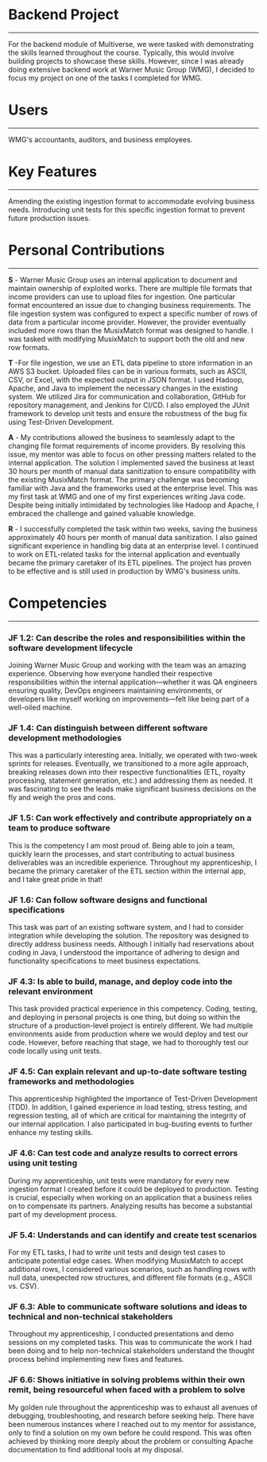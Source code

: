 # Backend Project
___
For the backend module of Multiverse, we were tasked with demonstrating the skills learned throughout the course. Typically, this would involve building projects to showcase these skills. However, since I was already doing extensive backend work at Warner Music Group (WMG), I decided to focus my project on one of the tasks I completed for WMG.

# Users
___
WMG's accountants, auditors, and business employees.

# Key Features
___
Amending the existing ingestion format to accommodate evolving business needs.
Introducing unit tests for this specific ingestion format to prevent future production issues.
# Personal Contributions
___
**S** - Warner Music Group uses an internal application to document and maintain ownership of exploited works. There are multiple file formats that income providers can use to upload files for ingestion. One particular format encountered an issue due to changing business requirements. The file ingestion system was configured to expect a specific number of rows of data from a particular income provider. However, the provider eventually included more rows than the MusixMatch format was designed to handle. I was tasked with modifying MusixMatch to support both the old and new row formats.

**T** -For file ingestion, we use an ETL data pipeline to store information in an AWS S3 bucket. Uploaded files can be in various formats, such as ASCII, CSV, or Excel, with the expected output in JSON format. I used Hadoop, Apache, and Java to implement the necessary changes in the existing system. We utilized Jira for communication and collaboration, GitHub for repository management, and Jenkins for CI/CD. I also employed the JUnit framework to develop unit tests and ensure the robustness of the bug fix using Test-Driven Development.

**A** - My contributions allowed the business to seamlessly adapt to the changing file format requirements of income providers. By resolving this issue, my mentor was able to focus on other pressing matters related to the internal application. The solution I implemented saved the business at least 30 hours per month of manual data sanitization to ensure compatibility with the existing MusixMatch format. The primary challenge was becoming familiar with Java and the frameworks used at the enterprise level. This was my first task at WMG and one of my first experiences writing Java code. Despite being initially intimidated by technologies like Hadoop and Apache, I embraced the challenge and gained valuable knowledge.

**R** - I successfully completed the task within two weeks, saving the business approximately 40 hours per month of manual data sanitization. I also gained significant experience in handling big data at an enterprise level. I continued to work on ETL-related tasks for the internal application and eventually became the primary caretaker of its ETL pipelines. The project has proven to be effective and is still used in production by WMG's business units.

# Competencies
____
### JF 1.2: Can describe the roles and responsibilities within the software development lifecycle
Joining Warner Music Group and working with the team was an amazing experience. Observing how everyone handled their respective responsibilities within the internal application—whether it was QA engineers ensuring quality, DevOps engineers maintaining environments, or developers like myself working on improvements—felt like being part of a well-oiled machine.

### JF 1.4: Can distinguish between different software development methodologies
This was a particularly interesting area. Initially, we operated with two-week sprints for releases. Eventually, we transitioned to a more agile approach, breaking releases down into their respective functionalities (ETL, royalty processing, statement generation, etc.) and addressing them as needed. It was fascinating to see the leads make significant business decisions on the fly and weigh the pros and cons.

### JF 1.5: Can work effectively and contribute appropriately on a team to produce software
This is the competency I am most proud of. Being able to join a team, quickly learn the processes, and start contributing to actual business deliverables was an incredible experience. Throughout my apprenticeship, I became the primary caretaker of the ETL section within the internal app, and I take great pride in that!

### JF 1.6: Can follow software designs and functional specifications
This task was part of an existing software system, and I had to consider integration while developing the solution. The repository was designed to directly address business needs. Although I initially had reservations about coding in Java, I understood the importance of adhering to design and functionality specifications to meet business expectations.

### JF 4.3: Is able to build, manage, and deploy code into the relevant environment
This task provided practical experience in this competency. Coding, testing, and deploying in personal projects is one thing, but doing so within the structure of a production-level project is entirely different. We had multiple environments aside from production where we would deploy and test our code. However, before reaching that stage, we had to thoroughly test our code locally using unit tests.

### JF 4.5: Can explain relevant and up-to-date software testing frameworks and methodologies
This apprenticeship highlighted the importance of Test-Driven Development (TDD). In addition, I gained experience in load testing, stress testing, and regression testing, all of which are critical for maintaining the integrity of our internal application. I also participated in bug-busting events to further enhance my testing skills.

### JF 4.6: Can test code and analyze results to correct errors using unit testing
During my apprenticeship, unit tests were mandatory for every new ingestion format I created before it could be deployed to production. Testing is crucial, especially when working on an application that a business relies on to compensate its partners. Analyzing results has become a substantial part of my development process.

### JF 5.4: Understands and can identify and create test scenarios
For my ETL tasks, I had to write unit tests and design test cases to anticipate potential edge cases. When modifying MusixMatch to accept additional rows, I considered various scenarios, such as handling rows with null data, unexpected row structures, and different file formats (e.g., ASCII vs. CSV).

### JF 6.3: Able to communicate software solutions and ideas to technical and non-technical stakeholders
Throughout my apprenticeship, I conducted presentations and demo sessions on my completed tasks. This was to communicate the work I had been doing and to help non-technical stakeholders understand the thought process behind implementing new fixes and features.

### JF 6.6: Shows initiative in solving problems within their own remit, being resourceful when faced with a problem to solve
My golden rule throughout the apprenticeship was to exhaust all avenues of debugging, troubleshooting, and research before seeking help. There have been numerous instances where I reached out to my mentor for assistance, only to find a solution on my own before he could respond. This was often achieved by thinking more deeply about the problem or consulting Apache documentation to find additional tools at my disposal.